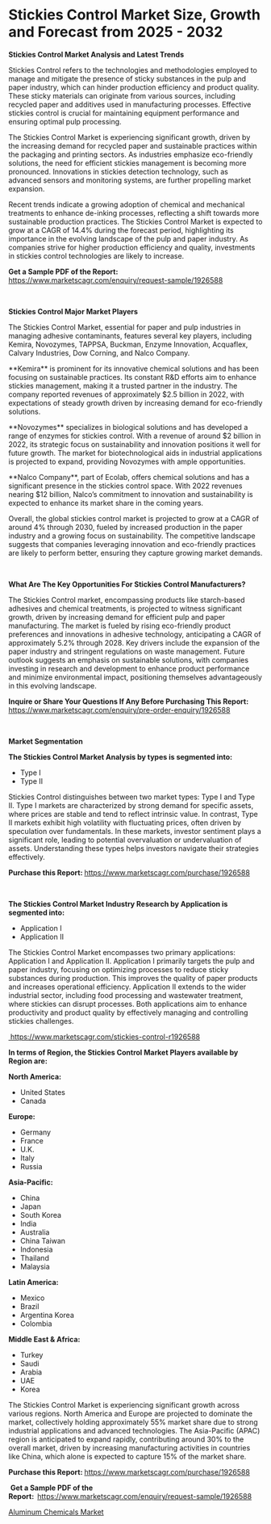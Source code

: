 <p><h1>Stickies Control Market Size, Growth and Forecast from 2025 - 2032</h1></p><p><strong>Stickies Control Market Analysis and Latest Trends</strong></p>
<p><p>Stickies Control refers to the technologies and methodologies employed to manage and mitigate the presence of sticky substances in the pulp and paper industry, which can hinder production efficiency and product quality. These sticky materials can originate from various sources, including recycled paper and additives used in manufacturing processes. Effective stickies control is crucial for maintaining equipment performance and ensuring optimal pulp processing.</p><p>The Stickies Control Market is experiencing significant growth, driven by the increasing demand for recycled paper and sustainable practices within the packaging and printing sectors. As industries emphasize eco-friendly solutions, the need for efficient stickies management is becoming more pronounced. Innovations in stickies detection technology, such as advanced sensors and monitoring systems, are further propelling market expansion. </p><p>Recent trends indicate a growing adoption of chemical and mechanical treatments to enhance de-inking processes, reflecting a shift towards more sustainable production practices. The Stickies Control Market is expected to grow at a CAGR of 14.4% during the forecast period, highlighting its importance in the evolving landscape of the pulp and paper industry. As companies strive for higher production efficiency and quality, investments in stickies control technologies are likely to increase.</p></p>
<p><strong>Get a Sample PDF of the Report:&nbsp;</strong> <a href="https://www.marketscagr.com/enquiry/request-sample/1926588?utm_campaign=2635&utm_medium=2&utm_source=Github&utm_content=ia&utm_term=28032025&utm_id=stickies-control">https://www.marketscagr.com/enquiry/request-sample/1926588</a></p>
<p>&nbsp;</p>
<p><strong>Stickies Control Major Market Players</strong></p>
<p><p>The Stickies Control Market, essential for paper and pulp industries in managing adhesive contaminants, features several key players, including Kemira, Novozymes, TAPPSA, Buckman, Enzyme Innovation, Acquaflex, Calvary Industries, Dow Corning, and Nalco Company. </p><p>**Kemira** is prominent for its innovative chemical solutions and has been focusing on sustainable practices. Its constant R&D efforts aim to enhance stickies management, making it a trusted partner in the industry. The company reported revenues of approximately $2.5 billion in 2022, with expectations of steady growth driven by increasing demand for eco-friendly solutions.</p><p>**Novozymes** specializes in biological solutions and has developed a range of enzymes for stickies control. With a revenue of around $2 billion in 2022, its strategic focus on sustainability and innovation positions it well for future growth. The market for biotechnological aids in industrial applications is projected to expand, providing Novozymes with ample opportunities.</p><p>**Nalco Company**, part of Ecolab, offers chemical solutions and has a significant presence in the stickies control space. With 2022 revenues nearing $12 billion, Nalco’s commitment to innovation and sustainability is expected to enhance its market share in the coming years.</p><p>Overall, the global stickies control market is projected to grow at a CAGR of around 4% through 2030, fueled by increased production in the paper industry and a growing focus on sustainability. The competitive landscape suggests that companies leveraging innovation and eco-friendly practices are likely to perform better, ensuring they capture growing market demands.</p></p>
<p>&nbsp;</p>
<p><strong>What Are The Key Opportunities For Stickies Control Manufacturers?</strong></p>
<p><p>The Stickies Control market, encompassing products like starch-based adhesives and chemical treatments, is projected to witness significant growth, driven by increasing demand for efficient pulp and paper manufacturing. The market is fueled by rising eco-friendly product preferences and innovations in adhesive technology, anticipating a CAGR of approximately 5.2% through 2028. Key drivers include the expansion of the paper industry and stringent regulations on waste management. Future outlook suggests an emphasis on sustainable solutions, with companies investing in research and development to enhance product performance and minimize environmental impact, positioning themselves advantageously in this evolving landscape.</p></p>
<p><strong>Inquire or Share Your Questions If Any Before Purchasing This Report:</strong> <a href="https://www.marketscagr.com/enquiry/pre-order-enquiry/1926588?utm_campaign=2635&utm_medium=2&utm_source=Github&utm_content=ia&utm_term=28032025&utm_id=stickies-control">https://www.marketscagr.com/enquiry/pre-order-enquiry/1926588</a></p>
<p>&nbsp;</p>
<p><strong>Market Segmentation</strong></p>
<p><strong>The Stickies Control Market Analysis by types is segmented into:</strong></p>
<p><ul><li>Type I</li><li>Type II</li></ul></p>
<p><p>Stickies Control distinguishes between two market types: Type I and Type II. Type I markets are characterized by strong demand for specific assets, where prices are stable and tend to reflect intrinsic value. In contrast, Type II markets exhibit high volatility with fluctuating prices, often driven by speculation over fundamentals. In these markets, investor sentiment plays a significant role, leading to potential overvaluation or undervaluation of assets. Understanding these types helps investors navigate their strategies effectively.</p></p>
<p><strong>Purchase this Report:&nbsp;</strong><a href="https://www.marketscagr.com/purchase/1926588?utm_campaign=2635&utm_medium=2&utm_source=Github&utm_content=ia&utm_term=28032025&utm_id=stickies-control">https://www.marketscagr.com/purchase/1926588</a></p>
<p>&nbsp;</p>
<p><strong>The Stickies Control Market Industry Research by Application is segmented into:</strong></p>
<p><ul><li>Application I</li><li>Application II</li></ul></p>
<p><p>The Stickies Control Market encompasses two primary applications: Application I and Application II. Application I primarily targets the pulp and paper industry, focusing on optimizing processes to reduce sticky substances during production. This improves the quality of paper products and increases operational efficiency. Application II extends to the wider industrial sector, including food processing and wastewater treatment, where stickies can disrupt processes. Both applications aim to enhance productivity and product quality by effectively managing and controlling stickies challenges.</p></p>
<p><a href="https://www.marketscagr.com/stickies-control-r1926588?utm_campaign=2635&utm_medium=2&utm_source=Github&utm_content=ia&utm_term=28032025&utm_id=stickies-control">&nbsp;https://www.marketscagr.com/stickies-control-r1926588</a></p>
<p><strong>In terms of Region, the Stickies Control Market Players available by Region are:</strong></p>
<p>
    <p> <strong> North America: </strong>
        <ul>
            <li>United States</li>
            <li>Canada</li>
        </ul>
        </p> 
    <p> <strong> Europe: </strong>
        <ul>
            <li>Germany</li>
            <li>France</li>
            <li>U.K.</li>
            <li>Italy</li>
            <li>Russia</li>
        </ul>
        </p> 
    <p> <strong> Asia-Pacific: </strong>
        <ul>
            <li>China</li>
            <li>Japan</li>
            <li>South Korea</li>
            <li>India</li>
            <li>Australia</li>
            <li>China Taiwan</li>
            <li>Indonesia</li>
            <li>Thailand</li>
            <li>Malaysia</li>
        </ul>
        </p> 
    <p> <strong> Latin America: </strong>
        <ul>
            <li>Mexico</li>
            <li>Brazil</li>
            <li>Argentina Korea</li>
            <li>Colombia</li>
        </ul>
        </p> 
    <p> <strong> Middle East & Africa: </strong>
        <ul>
            <li>Turkey</li>
            <li>Saudi</li>
            <li>Arabia</li>
            <li>UAE</li>
            <li>Korea</li>
        </ul>
    </p>
    </p>
<p><p>The Stickies Control Market is experiencing significant growth across various regions. North America and Europe are projected to dominate the market, collectively holding approximately 55% market share due to strong industrial applications and advanced technologies. The Asia-Pacific (APAC) region is anticipated to expand rapidly, contributing around 30% to the overall market, driven by increasing manufacturing activities in countries like China, which alone is expected to capture 15% of the market share.</p></p>
<p><strong>Purchase this Report: </strong><a href="https://www.marketscagr.com/purchase/1926588?utm_campaign=2635&utm_medium=2&utm_source=Github&utm_content=ia&utm_term=28032025&utm_id=stickies-control">https://www.marketscagr.com/purchase/1926588</a></p>
<p>&nbsp;<strong>Get a Sample PDF of the Report:&nbsp;&nbsp;</strong><a href="https://www.marketscagr.com/enquiry/request-sample/1926588?utm_campaign=2635&utm_medium=2&utm_source=Github&utm_content=ia&utm_term=28032025&utm_id=stickies-control">https://www.marketscagr.com/enquiry/request-sample/1926588</a></p>
<p><strong></strong></p>
<p><p><a href="https://github.com/phephezxnf/Market-Research-Report-List-1/blob/main/aluminum-chemicals-market.md?utm_campaign=2635&utm_medium=2&utm_source=Github&utm_content=ia&utm_term=28032025&utm_id=stickies-control">Aluminum Chemicals Market</a></p></p>